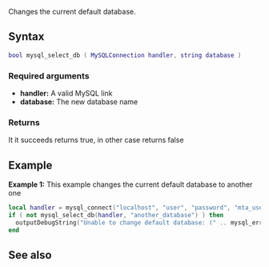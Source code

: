 <pageclass class="#AA7592" subcaption="MTA-MySQL Module"></pageclass>

Changes the current default database.

Syntax
------

``` lua
bool mysql_select_db ( MySQLConnection handler, string database )
```

### Required arguments

-   **handler:** A valid MySQL link
-   **database:** The new database name

### Returns

It it succeeds returns true, in other case returns false

Example
-------

**Example 1:** This example changes the current default database to another one

``` lua
local handler = mysql_connect("localhost", "user", "password", "mta_users")
if ( not mysql_select_db(handler, "another_database") ) then
  outputDebugString("Unable to change default database: (" .. mysql_errno(handler) .. ") " .. mysql_error(handler))
end
```

See also
--------
